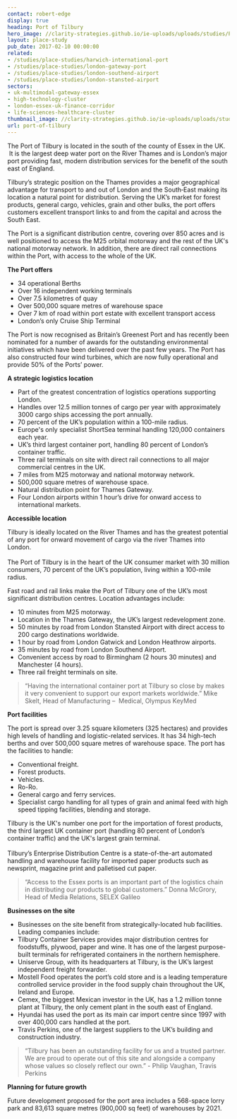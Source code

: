 ```yaml
---
contact: robert-edge
display: true
heading: Port of Tilbury
hero_image: //clarity-strategies.github.io/ie-uploads/uploads/studies/PS_TilburyPort_Banner.jpg
layout: place-study
pub_date: 2017-02-10 00:00:00
related:
- /studies/place-studies/harwich-international-port
- /studies/place-studies/london-gateway-port
- /studies/place-studies/london-southend-airport
- /studies/place-studies/london-stansted-airport
sectors:
- uk-multimodal-gateway-essex
- high-technology-cluster
- london-essex-uk-finance-corridor
- life-sciences-healthcare-cluster
thumbnail_image: //clarity-strategies.github.io/ie-uploads/uploads/studies/LCT_June_2016_555.jpg
url: port-of-tilbury
---
```


<p>The Port of Tilbury is located in the south of the county of Essex in the UK.  It is the largest deep water port on the River Thames and is London’s major port providing fast, modern distribution services for the benefit of the south east of England.</p><p>Tilbury’s strategic position on the Thames provides a major geographical advantage for transport to and out of London and the South‐East making its location a natural point for distribution. Serving the UK’s market for forest products, general cargo, vehicles, grain and other bulks, the port offers customers excellent transport links to and from the capital and across the South East.</p><p>The Port is a significant distribution centre, covering over 850 acres and is well positioned to access the M25 orbital motorway and the rest of the UK's national motorway network. In addition, there are direct rail connections within the Port, with access to the whole of the UK.</p><p><strong>The Port offers</strong></p><ul><li>34 operational Berths</li><li>Over 16 independent working terminals</li><li>Over 7.5 kilometres of quay</li><li>Over 500,000 square metres of warehouse space</li><li>Over 7 km of road within port estate with excellent transport access</li><li>London’s only Cruise Ship Terminal</li></ul><p>The Port is now recognised as Britain’s Greenest Port and has recently been nominated for a number of awards for the outstanding environmental initiatives which have been delivered over the past few years. The Port has also constructed four wind turbines, which are now fully operational and provide 50% of the Ports’ power.</p><p><strong>A strategic logistics location</strong></p><ul><li>Part of the greatest concentration of logistics operations supporting London.</li><li>Handles over 12.5 million tonnes of cargo per year with approximately 3000 cargo ships accessing the port annually.</li><li>70 percent of the UK’s population within a 100-mile radius. </li><li>Europe's only specialist ShortSea terminal handling 120,000 containers each year.</li><li>UK’s third largest container port, handling 80 percent of London’s container traffic.</li><li>Three rail terminals on site with direct rail connections to all major commercial centres in the UK.</li><li>7 miles from M25 motorway and national motorway network.</li><li>500,000 square metres of warehouse space.</li><li>Natural distribution point for Thames Gateway.</li><li>Four London airports within 1 hour’s drive for onward access to international markets.</li></ul><p><strong>Accessible location </strong></p><p>Tilbury is ideally located on the River Thames and has the greatest potential of any port for onward movement of cargo via the river Thames into London.<br/><br/>The Port of Tilbury is in the heart of the UK consumer market with 30 million consumers, 70 percent of the UK’s population, living within a 100-mile radius.</p><p>Fast road and rail links make the Port of Tilbury one of the UK’s most significant distribution centres. Location advantages include:</p><ul><li>10 minutes from M25 motorway.</li><li>Location in the Thames Gateway, the UK’s largest redevelopment zone.</li><li>50 minutes by road from London Stansted Airport with direct access to 200 cargo destinations worldwide.</li><li>1 hour by road from London Gatwick and London Heathrow airports.</li><li>35 minutes by road from London Southend Airport.</li><li>Convenient access by road to Birmingham (2 hours 30 minutes) and Manchester (4 hours).</li><li>Three rail freight terminals on site.</li></ul><blockquote><p>“Having the international container port at Tilbury so close by makes it very convenient to support our export markets worldwide.” Mike Skelt, Head of Manufacturing –  Medical, Olympus KeyMed</p></blockquote><p><strong>Port facilities </strong></p><p>The port is spread over 3.25 square kilometers (325 hectares) and provides high levels of handling and logistic-related services. It has 34 high-tech berths and over 500,000 square metres of warehouse space. The port has the facilities to handle:</p><ul><li>Conventional freight.</li><li>Forest products.</li><li>Vehicles.</li><li>Ro-Ro.</li><li>General cargo and ferry services.</li><li>Specialist cargo handling for all types of grain and animal feed with high speed tipping facilities, blending and storage. </li></ul><p>Tilbury is the UK's number one port for the importation of forest products, the third largest UK container port (handling 80 percent of London’s container traffic) and the UK's largest grain terminal.<br/><br/>Tilbury’s Enterprise Distribution Centre is a state-of-the-art automated handling and warehouse facility for imported paper products such as newsprint, magazine print and palletised cut paper.</p><blockquote><p>“Access to the Essex ports is an important part of the logistics chain in distributing our products to global customers.” Donna McGrory, Head of Media Relations, SELEX Galileo</p></blockquote><p><strong>Businesses on the site </strong></p><ul><li>Businesses on the site benefit from strategically-located hub facilities. Leading companies include:</li><li>Tilbury Container Services provides major distribution centres for foodstuffs, plywood, paper and wine. It has one of the largest purpose-built terminals for refrigerated containers in the northern hemisphere.</li><li>Uniserve Group, with its headquarters at Tilbury, is the UK’s largest independent freight forwarder.</li><li>Mostell Food operates the port’s cold store and is a leading temperature controlled service provider in the food supply chain throughout the UK, Ireland and Europe.</li><li>Cemex, the biggest Mexican investor in the UK, has a 1.2 million tonne plant at Tilbury, the only cement plant in the south east of England.</li><li>Hyundai has used the port as its main car import centre since 1997 with over 400,000 cars handled at the port.</li><li>Travis Perkins, one of the largest suppliers to the UK’s building and construction industry.</li></ul><blockquote><p>“Tilbury has been an outstanding facility for us and a trusted partner. We are proud to operate out of this site and alongside a company whose values so closely reflect our own.” - Philip Vaughan, Travis Perkins</p></blockquote><p><strong>Planning for future growth</strong></p><p>Future development proposed for the port area includes a 568-space lorry park and 83,613 square metres (900,000 sq feet) of warehouses by 2021.</p>